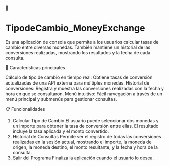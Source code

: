 💱 
# TipodeCambio_MoneyExchange

Es una aplicación de consola que permite a los usuarios calcular tasas de cambio entre diversas monedas. También mantiene un historial de las conversiones realizadas, mostrando los resultados y la fecha de cada consulta.

🚀 Características principales

Cálculo de tipo de cambio en tiempo real:
Obtiene tasas de conversión actualizadas de una API externa para múltiples monedas.
Historial de conversiones:
Registra y muestra las conversiones realizadas con la fecha y hora en que se consultaron.
Menú intuitivo:
Fácil navegación a través de un menú principal y submenús para gestionar consultas.

📋 Funcionalidades

1. Calcular Tipo de Cambio
El usuario puede seleccionar dos monedas y un importe para obtener la tasa de conversión entre ellas.
El resultado incluye la tasa aplicada y el monto convertido.
2. Historial de Consultas
Permite ver el registro de todas las conversiones realizadas en la sesión actual, mostrando el importe, la moneda de origen, la moneda destino, el monto resultante, y la fecha y hora de la consulta.
3. Salir del Programa
Finaliza la aplicación cuando el usuario lo desea.
